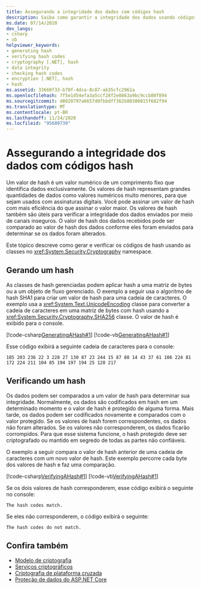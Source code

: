 ```yaml
---
title: Assegurando a integridade dos dados com códigos hash
description: Saiba como garantir a integridade dos dados usando códigos de hash no .NET. Um valor de hash é um valor numérico de um comprimento fixo que identifica dados exclusivamente.
ms.date: 07/14/2020
dev_langs:
- csharp
- vb
helpviewer_keywords:
- generating hash
- verifying hash codes
- cryptography [.NET], hash
- data integrity
- checking hash codes
- encryption [.NET], hash
- hash
ms.assetid: 33660f33-b70f-4dca-8c87-ab35cfc2961a
ms.openlocfilehash: 7f5e1d54efa3a5ccf28f2e0863a9bc9ccb80f894
ms.sourcegitcommit: d8020797a6657d0fbbdff362b80300815f682f94
ms.translationtype: MT
ms.contentlocale: pt-BR
ms.lasthandoff: 11/24/2020
ms.locfileid: "95689739"
---
```

# <a name="ensuring-data-integrity-with-hash-codes"></a>Assegurando a integridade dos dados com códigos hash

Um valor de hash é um valor numérico de um comprimento fixo que identifica dados exclusivamente. Os valores de hash representam grandes quantidades de dados como valores numéricos muito menores, para que sejam usados com assinaturas digitais. Você pode assinar um valor de hash com mais eficiência do que assinar o valor maior. Os valores de hash também são úteis para verificar a integridade dos dados enviados por meio de canais inseguros. O valor de hash dos dados recebidos pode ser comparado ao valor de hash dos dados conforme eles foram enviados para determinar se os dados foram alterados.  
  
Este tópico descreve como gerar e verificar os códigos de hash usando as classes no <xref:System.Security.Cryptography> namespace.  
  
## <a name="generating-a-hash"></a>Gerando um hash

 As classes de hash gerenciadas podem aplicar hash a uma matriz de bytes ou a um objeto de fluxo gerenciado. O exemplo a seguir usa o algoritmo de hash SHA1 para criar um valor de hash para uma cadeia de caracteres. O exemplo usa a <xref:System.Text.UnicodeEncoding> classe para converter a cadeia de caracteres em uma matriz de bytes com hash usando a <xref:System.Security.Cryptography.SHA256> classe. O valor de hash é exibido para o console.  

 [!code-csharp[GeneratingAHash#1](../../../samples/snippets/csharp/VS_Snippets_CLR/generatingahash/cs/program.cs#1)]
 [!code-vb[GeneratingAHash#1](../../../samples/snippets/visualbasic/VS_Snippets_CLR/generatingahash/vb/program.vb#1)]  
  
 Esse código exibirá a seguinte cadeia de caracteres para o console:  
  
 `185 203 236 22 3 228 27 130 87 23 244 15 87 88 14 43 37 61 106 224 81 172 224 211 104 85 194 197 194 25 120 217`  
  
## <a name="verifying-a-hash"></a>Verificando um hash

 Os dados podem ser comparados a um valor de hash para determinar sua integridade. Normalmente, os dados são codificados em hash em um determinado momento e o valor de hash é protegido de alguma forma. Mais tarde, os dados podem ser codificados novamente e comparados com o valor protegido. Se os valores de hash forem correspondentes, os dados não foram alterados. Se os valores não corresponderem, os dados ficarão corrompidos. Para que esse sistema funcione, o hash protegido deve ser criptografado ou mantido em segredo de todas as partes não confiáveis.  
  
 O exemplo a seguir compara o valor de hash anterior de uma cadeia de caracteres com um novo valor de hash. Este exemplo percorre cada byte dos valores de hash e faz uma comparação.  
  
 [!code-csharp[VerifyingAHash#1](../../../samples/snippets/csharp/VS_Snippets_CLR/verifyingahash/cs/program.cs#1)]
 [!code-vb[VerifyingAHash#1](../../../samples/snippets/visualbasic/VS_Snippets_CLR/verifyingahash/vb/program.vb#1)]  
  
 Se os dois valores de hash corresponderem, esse código exibirá o seguinte no console:  
  
```console  
The hash codes match.  
```  
  
 Se eles não corresponderem, o código exibirá o seguinte:  
  
```console  
The hash codes do not match.  
```  
  
## <a name="see-also"></a>Confira também

- [Modelo de criptografia](cryptography-model.md)
- [Serviços criptográficos](cryptographic-services.md)
- [Criptografia de plataforma cruzada](cross-platform-cryptography.md)
- [Proteção de dados do ASP.NET Core](/aspnet/core/security/data-protection/introduction)
